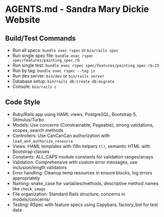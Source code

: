 # AGENTS.md - Sandra Mary Dickie Website

## Build/Test Commands
- Run all specs: `bundle exec rspec` or `bin/rails spec`
- Run single spec file: `bundle exec rspec spec/features/painting_spec.rb`
- Run single test: `bundle exec rspec spec/features/painting_spec.rb:25`
- Run by tag: `bundle exec rspec --tag js` 
- Run dev server: `bin/dev` or `bin/rails server`
- Database setup: `bin/rails db:create db:migrate`
- Console: `bin/rails c`

## Code Style
- Ruby/Rails app using HAML views, PostgreSQL, Bootstrap 5, Stimulus/Turbo
- Models: Use concerns (Constrainable, Pageable), strong validations, scopes, search methods
- Controllers: Use CanCanCan authorization with `load_and_authorize_resource`
- Views: HAML templates with I18n helpers `t()`, semantic HTML with Bootstrap classes
- Constants: ALL_CAPS module constants for validation ranges/arrays
- Validation: Comprehensive with custom error messages, use inclusion/length validators
- Error handling: Cleanup temp resources in ensure blocks, log errors appropriately
- Naming: snake_case for variables/methods, descriptive method names like `check_image`
- File organization: Standard Rails structure, concerns in models/concerns/
- Testing: RSpec with feature specs using Capybara, factory_bot for test data